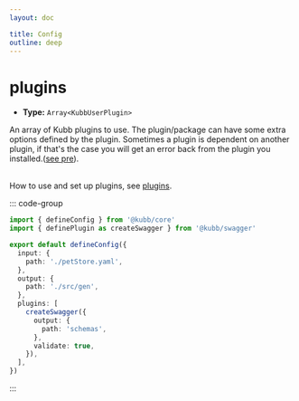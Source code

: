 ```yaml
---
layout: doc

title: Config
outline: deep
---
```


# plugins

- **Type:** `Array<KubbUserPlugin>` <br/>

An array of Kubb plugins to use. The plugin/package can have some extra options defined by the plugin.
Sometimes a plugin is dependent on another plugin, if that's the case you will get an error back from the plugin you installed.([see pre](/reference/pluginManager/)).<br/><br/>

How to use and set up plugins, see [plugins](/plugins/overview).

::: code-group

```typescript [kubb.config.ts]
import { defineConfig } from '@kubb/core'
import { definePlugin as createSwagger } from '@kubb/swagger'

export default defineConfig({
  input: {
    path: './petStore.yaml',
  },
  output: {
    path: './src/gen',
  },
  plugins: [
    createSwagger({
      output: {
        path: 'schemas',
      },
      validate: true,
    }),
  ],
})
```

:::

